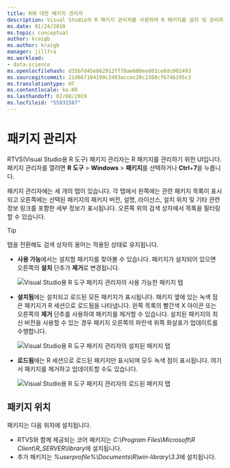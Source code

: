 ```yaml
---
title: R에 대한 패키지 관리자
description: Visual Studio의 R 패키지 관리자를 사용하여 R 패키지를 설치 및 관리하는 방법입니다.
ms.date: 01/24/2018
ms.topic: conceptual
author: kraigb
ms.author: kraigb
manager: jillfra
ms.workload:
- data-science
ms.openlocfilehash: d35bfd45e862912ff78ae600eed01ce8dc002493
ms.sourcegitcommit: 21d667104199c2493accec20c2388cf674b195c3
ms.translationtype: HT
ms.contentlocale: ko-KR
ms.lasthandoff: 02/08/2019
ms.locfileid: "55931587"
---
```

# <a name="package-manager"></a>패키지 관리자

RTVS(Visual Studio용 R 도구) 패키지 관리자는 R 패키지를 관리하기 위한 UI입니다. 패키지 관리자를 열려면 **R 도구** > **Windows** > **패키지**를 선택하거나 **Ctrl**+**7**을 누릅니다.

패키지 관리자에는 세 개의 탭이 있습니다. 각 탭에서 왼쪽에는 관련 패키지 목록이 표시되고 오른쪽에는 선택된 패키지의 패키지 버전, 설명, 라이선스, 설치 위치 및 기타 관련 정보 링크를 포함한 세부 정보가 표시됩니다. 오른쪽 위의 검색 상자에서 목록을 필터링할 수 있습니다.

> [!Tip]
> 탭을 전환해도 검색 상자의 용어는 적용된 상태로 유지됩니다.

- **사용 가능**에서는 설치할 패키지를 찾아볼 수 있습니다. 패키지가 설치되어 있으면 오른쪽의 **설치** 단추가 **제거**로 변경됩니다.

    ![Visual Studio용 R 도구 패키지 관리자의 사용 가능한 패키지 탭](media/package-manager-available.png)

- **설치됨**에는 설치되고 로드된 모든 패키지가 표시됩니다. 패키지 옆에 있는 녹색 점은 패키지가 R 세션으로 로드됨을 나타냅니다. 왼쪽 목록의 빨간색 X 아이콘 또는 오른쪽의 **제거** 단추를 사용하여 패키지를 제거할 수 있습니다. 설치된 패키지의 최신 버전을 사용할 수 있는 경우 패키지 오른쪽의 파란색 위쪽 화살표가 업데이트를 수행합니다.

    ![Visual Studio용 R 도구 패키지 관리자의 설치된 패키지 탭](media/package-manager-installed.png)

- **로드됨**에는 R 세션으로 로드된 패키지만 표시되며 모두 녹색 점이 표시됩니다. 여기서 패키지를 제거하고 업데이트할 수도 있습니다.

    ![Visual Studio용 R 도구 패키지 관리자의 로드된 패키지 탭](media/package-manager-loaded.png)

## <a name="package-locations"></a>패키지 위치

패키지는 다음 위치에 설치됩니다.

- RTVS와 함께 제공되는 코어 패키지는 *C:\Program Files\Microsoft\R Client\R_SERVER\library*에 설치됩니다.
- 추가 패키지는 *%userprofile%\Documents\R\win-library\3.3*에 설치됩니다.
